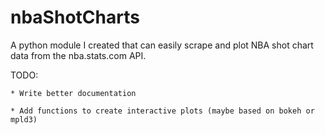 # nbaShotCharts
A python module I created that can easily scrape and plot NBA shot chart data
from the nba.stats.com API.

TODO:
    
    * Write better documentation

    * Add functions to create interactive plots (maybe based on bokeh or mpld3)